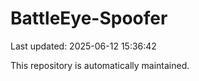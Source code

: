 # BattleEye-Spoofer

Last updated: 2025-06-12 15:36:42

This repository is automatically maintained.

